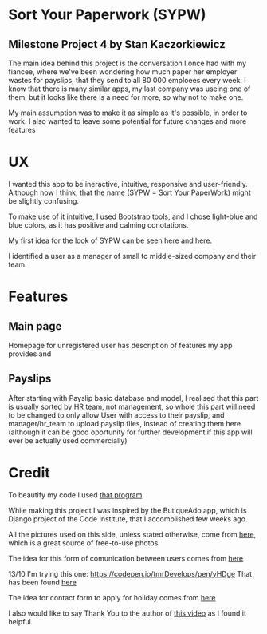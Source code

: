 # Sort Your Paperwork (SYPW)
## Milestone Project 4 by Stan Kaczorkiewicz

The main idea behind this project is the conversation I once had with my
fiancee, where we've been wondering how much paper her employer wastes for
payslips, that they send to all 80 000 emploees every week.
I know that there is many similar apps, my last company was useing one of them,
but it looks like there is a need for more, so why not to make one.

My main assumption was to make it as simple as it's possible, in order to work.
I also wanted to leave some potential for future changes and more features


# UX

I wanted this app to be ineractive, intuitive, responsive and user-friendly. Although now I think, that the name (SYPW = Sort Your PaperWork) might be slightly confusing.

To make use of it intuitive, I used Bootstrap tools, and I chose light-blue and blue colors, as it has positive and calming conotations.

My first idea for the look of SYPW can be seen here and here.

I identified a user as a manager of small to middle-sized company and their team. 


# Features

## Main page

Homepage for unregistered user has description of features my app provides  and 

## Payslips
After starting with Payslip basic database and model, I realised that this part is usually sorted by HR team, not management, so whole this part will need to be changed to only allow User with access to their payslip, and manager/hr_team to upload payslip files, instead of creating them here (although it can be good oportunity for further development if this app will ever be actually used commercially)



# Credit

To beautify my code I used [that program](https://codebeautify.org/)

While making this project I was inspired by the ButiqueAdo app, which is Django project of the Code Institute, that I accomplished few weeks ago.

All the pictures used on this side, unless stated otherwise, come from [here](www.unsplash.com), which is a great source of free-to-use photos.

The idea for this form of comunication between users comes from [here](https://data-flair.training/blogs/discussion-forum-python-django/)

<!-- Calendar as for 12/10/2020 comes from [this](https://codepen.io/hind-jai/full/GaxmYP) free library of bootstrap projects and has been found [here](https://colorlib.com/wp/bootstrap-calendars/) -->

13/10 I'm trying this one: https://codepen.io/tmrDevelops/pen/yHDge
That has been found [here](https://uicookies.com/bootstrap-calendar/)

The idea for contact form to apply for holiday comes from [here](https://www.youtube.com/watch?v=rHZwE1AK1h8)

I also would like to say Thank You to the author of [this video](https://www.youtube.com/watch?v=2KqhBkMv7aM) as I found it helpful
